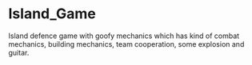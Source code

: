 # Island_Game
Island defence game with goofy mechanics which has kind of combat mechanics, building mechanics, team cooperation, some explosion and guitar.
